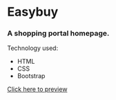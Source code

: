 # Easybuy
### A shopping portal homepage.

Technology used:

<ul>
    <li>HTML</li>
    <li>CSS</li>
    <li>Bootstrap</li>
</ul>

[Click here to preview](https://jabed-kaium.github.io/Easybuy/)
